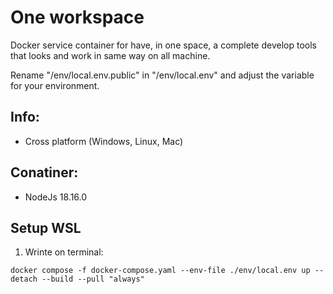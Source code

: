 # One workspace

Docker service container for have, in one space, a complete develop tools that looks and work in same way on all machine.

Rename "/env/local.env.public" in "/env/local.env" and adjust the variable for your environment.

## Info:

-   Cross platform (Windows, Linux, Mac)

## Conatiner:

-   NodeJs 18.16.0

## Setup WSL

1. Wrinte on terminal:

```
docker compose -f docker-compose.yaml --env-file ./env/local.env up --detach --build --pull "always"
```
